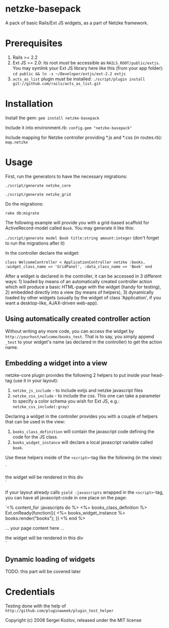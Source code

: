 # netzke-basepack
A pack of basic Rails/Ext JS widgets, as a part of Netzke framework.

# Prerequisites
1. Rails >= 2.2
2. Ext JS >= 2.0: its root *must* be accessible as `RAILS_ROOT/public/extjs`. You may symlink your Ext JS library here like this (from your app folder): `cd public && ln -s ~/Developer/extjs/ext-2.2 extjs`
3. `acts_as_list` plugin must be installed: `./script/plugin install git://github.com/rails/acts_as_list.git`

# Installation
Install the gem:
`gem install netzke-basepack`

Include it into environment.rb:
`config.gem "netzke-basepack"`

Include mapping for Netzke controller providing *.js and *.css (in routes.rb):
`map.netzke`

# Usage
First, run the generators to have the necessary migrations:

`./script/generate netzke_core`

`./script/generate netzke_grid`

Do the migrations:

`rake db:migrate`

The following example will provide you with a grid-based scaffold for ActiveRecord-model called `Book`. You may generate it like this:

`./script/generate model Book title:string amount:integer`
(don't forget to run the migrations after it)

In the controller declare the widget:

`class WelcomeController < ApplicationController
  netzke :books, :widget_class_name => 'GridPanel', :data_class_name => 'Book'
end`

After a widget is declared in the controller, it can be accessed in 3 different ways: 1) loaded by means of an automatically created controller action which will produce a basic HTML-page with the widget (handy for testing), 2) embedded directly into a view (by means of helpers), 3) dynamically loaded by other widgets (usually by the widget of class 'Application', if you want a desktop-like, AJAX-driven web-app).

## Using automatically created controller action
Without writing any more code, you can access the widget by `http://yourhost/welcome/books_test`. That is to say, you simply append `_test` to your widget's name (as declared in the controller) to get the action name.

## Embedding a widget into a view
netzke-core plugin provides the following 2 helpers to put inside your head-tag (use it in your layout):

1. `netzke_js_include` - to include extjs and netzke javascript files
2. `netzke_css_include` - to include the css. This one can take a parameter to specify a color schema you wish for Ext JS, e.g.: `netzke_css_include(:gray)`

Declaring a widget in the controller provides you with a couple of helpers that can be used in the view:

1. `books_class_definition` will contain the javascript code defining the code for the JS class.
2. `books_widget_instance` will declare a local javascript variable called `book`.

Use these helpers inside of the `<script>`-tag like the following (in the view):
	
`<script type="text/javascript" charset="utf-8">
<%= books_class_definition %>
Ext.onReady(function(){
	<%= books_widget_instance %>
	books.render("books");
})
</script>
<div id="books">the widget will be rendered in this div</div>`

If your layout already calls `yield :javascripts` wrapped in the `<script>`-tag, you can have all javascript-code in one place on the page:

`<% content_for :javascripts do %>
<%= books_class_definition %>
Ext.onReady(function(){
	<%= books_widget_instance %>
	books.render("books");
})
<% end %>
<p>... your page content here ...</p>
<div id="books">the widget will be rendered in this div</div>`

## Dynamic loading of widgets
TODO: this part will be covered later

# Credentials
Testing done with the help of `http://github.com/pluginaweek/plugin_test_helper`

Copyright (c) 2008 Sergei Kozlov, released under the MIT license
